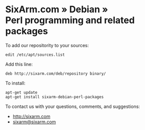 # SixArm.com » Debian » <br> Perl programming and related packages

To add our repositority to your sources:

    edit /etc/apt/sources.list

Add this line:

    deb http://sixarm.com/deb/repository binary/

To install:

    apt-get update
    apt-get install sixarm-debian-perl-packages

To contact us with your questions, comments, and suggestions:

  * http://sixarm.com
  * sixarm@sixarm.com
